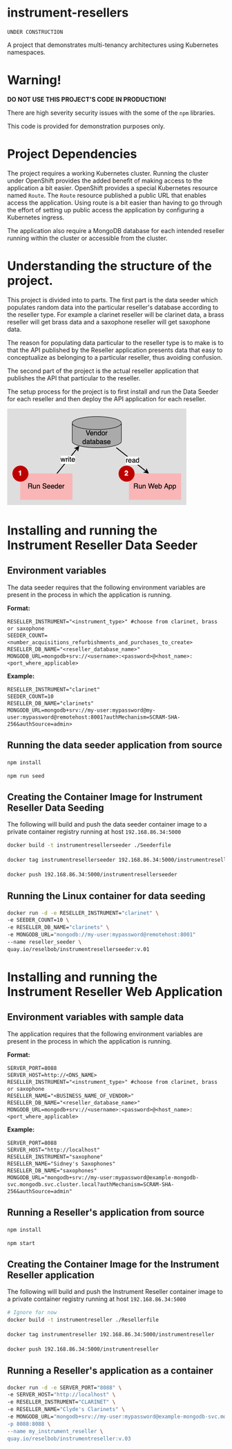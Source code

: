 # instrument-resellers
```
UNDER CONSTRUCTION
```
A project that demonstrates multi-tenancy architectures using Kubernetes namespaces.

# Warning!

**DO NOT USE THIS PROJECT'S CODE IN PRODUCTION!**

There are high severity security issues with the some of the `npm` libraries.

This code is provided for demonstration purposes only.

# Project Dependencies

The project requires a working Kubernetes cluster. Running the cluster under OpenShift provides the added benefit of making access to the application a bit easier. OpenShift provides a special Kubernetes resource named `Route`. The `Route` resource published a public URL that enables access the application. Using route is a bit easier than having to go through the effort of setting up public access  the application by configuring a Kubernetes ingress. 

The application also require a MongoDB database for each intended reseller running within the cluster or accessible from the cluster.

# Understanding the structure of the project.

This project is divided into to parts. The first part is the data seeder which populates random data into the particular reseller's database according to the reseller type. For example a clarinet reseller will be clarinet data, a brass reseller will get brass data and a saxophone reseller will get saxophone data.

The reason for populating data particular to the reseller type is to make is to that the API published by the Reseller application presents data that easy to conceptualize as belonging to a particular reseller, thus avoiding confusion.

The second part of the project is the actual reseller application that publishes the API that particular to the reseller.

The setup process for the project is to first install and run the Data Seeder for each reseller and then deploy the API application for each reseller.

![basic image](./images/basic-process.png)


# Installing and running the Instrument Reseller Data Seeder

## Environment variables

The data seeder requires that the following environment variables are present in the process in which the application is running.

**Format:**

```text
RESELLER_INSTRUMENT="<instrument_type>" #choose from clarinet, brass or saxophone
SEEDER_COUNT=<number_acquisitions_refurbishments_and_purchases_to_create>
RESELLER_DB_NAME="<reseller_database_name>"
MONGODB_URL=mongodb+srv://<username>:<password>@<host_name>:<port_where_applicable>
```

**Example:**

```text
RESELLER_INSTRUMENT="clarinet"
SEEDER_COUNT=10
RESELLER_DB_NAME="clarinets"
MONGODB_URL=mongodb+srv://my-user:mypassword@my-user:mypassword@remotehost:8001?authMechanism=SCRAM-SHA-256&authSource=admin>
```

## Running the data seeder application from source

`npm install`

`npm run seed`

## Creating the Container Image for Instrument Reseller Data Seeding

The following will build and push the data seeder container image to a private container registry running at host `192.168.86.34:5000`

```bash
docker build -t instrumentresellerseeder ./Seederfile

docker tag instrumentresellerseeder 192.168.86.34:5000/instrumentresellerseeder

docker push 192.168.86.34:5000/instrumentresellerseeder
```

## Running the Linux container for data seeding

```bash
docker run -d -e RESELLER_INSTRUMENT="clarinet" \
-e SEEDER_COUNT=10 \
-e RESELLER_DB_NAME="clarinets" \
-e MONGODB_URL="mongodb://my-user:mypassword@remotehost:8001"
--name reseller_seeder \
quay.io/reselbob/instrumentresellerseeder:v.01
```

# Installing and running the Instrument Reseller Web Application

## Environment variables with sample data

The application requires that the following environment variables are present in the process in which the application is running.

**Format:**

```text
SERVER_PORT=8088
SERVER_HOST=http://<DNS_NAME>
RESELLER_INSTRUMENT="<instrument_type>" #choose from clarinet, brass or saxophone
RESELLER_NAME="<BUSINESS_NAME_OF_VENDOR>"
RESELLER_DB_NAME="<reseller_database_name>"
MONGODB_URL=mongodb+srv://<username>:<password>@<host_name>:<port_where_applicable>
```


**Example:**
```text
SERVER_PORT=8088
SERVER_HOST="http://localhost"
RESELLER_INSTRUMENT="saxophone"
RESELLER_NAME="Sidney's Saxophones"
RESELLER_DB_NAME="saxophones"
MONGODB_URL="mongodb+srv://my-user:mypassword@example-mongodb-svc.mongodb.svc.cluster.local?authMechanism=SCRAM-SHA-256&authSource=admin"

```

## Running a Reseller's application from source

`npm install`

`npm start`


## Creating the Container Image for the Instrument Reseller application

The following will build and push the Instrument Reseller container image to a private container registry running at host `192.168.86.34:5000`

```bash
# Ignore for now
docker build -t instrumentreseller ./Resellerfile

docker tag instrumentreseller 192.168.86.34:5000/instrumentreseller

docker push 192.168.86.34:5000/instrumentreseller
```
## Running a Reseller's application as a container

```bash
docker run -d -e SERVER_PORT="8088" \
-e SERVER_HOST="http://localhost" \
-e RESELLER_INSTRUMENT="CLARINET" \
-e RESELLER_NAME="Clyde's Clarinets" \
-e MONGODB_URL="mongodb+srv://my-user:mypassword@example-mongodb-svc.mongodb.svc.cluster.local
-p 8088:8088 \
--name my_instrument_reseller \
quay.io/reselbob/instrumentreseller:v.03
```